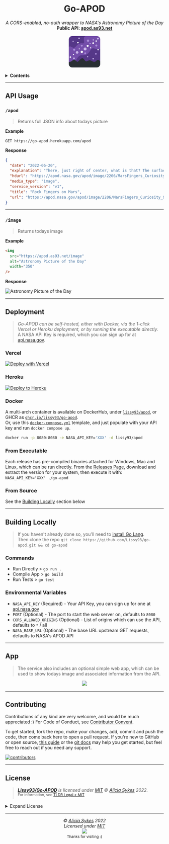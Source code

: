 

<h1 align="center">Go-APOD</h1>

<p align="center">
  <i>A CORS-enabled, no-auth wrapper to NASA's Astronomy Picture of the Day </i><br>
  <b>Public API: <a href="https://apod.as93.net/">apod.as93.net</a></b><br><br>
  <img width="100" src="https://raw.githubusercontent.com/Lissy93/go-apod/master/static/assets/pwa/apple-touch-icon.png" />
</p>


<details>
<summary><b>Contents</b></summary>

- [API Usage](#api-usage)
  - [`/apod`](#apod)
  - [`/image`](#image)
- [Deployment](#deployment)
  - [Heroku](#heroku)
  - [Docker](#docker)
  - [Executable](#from-executable)
  - [From Source](#from-source)
- [Development](#building-locally)
  - [Project Commands](#commands)
  - [Configuration Options](#environmental-variables)
- [Frontend App](#app)
- [Contributing](#contributing)
- [License](#license)

</details>

---

## API Usage


### `/apod`

> Returns full JSON info about todays picture

**Example**

```
GET https://go-apod.herokuapp.com/apod
```

**Response**

```json
{
  "date": "2022-06-20",
  "explanation": "There, just right of center, what is that? The surface of Mars keeps revealing new surprises with the recent discovery of finger-like rock spires. The small nearly-vertical rock outcrops were imaged last month by the robotic Curiosity rover on Mars. Although similar in size and shape to small snakes, the leading explanation for their origin is as conglomerations of small minerals left by water flowing through rock crevices. After these relatively dense minerals filled the crevices, they were left behind when the surrounding rock eroded away.  Famous rock outcrops on Earth with a similar origin are called hoodoos. NASA's Curiosity Rover continues to search for new signs of ancient water in Gale Crater on Mars, while also providing a geologic background important for future human exploration.   Explore Your Universe: Random APOD Generator",
  "hdurl": "https://apod.nasa.gov/apod/image/2206/MarsFingers_Curiosity_1338.jpg",
  "media_type": "image",
  "service_version": "v1",
  "title": "Rock Fingers on Mars",
  "url": "https://apod.nasa.gov/apod/image/2206/MarsFingers_Curiosity_960.jpg"
}
```

---

### `/image`

> Returns todays image

**Example**

```html
<img
  src="https://apod.as93.net/image"
  alt="Astronomy Picture of the Day"
  width="350"
/>
```

**Response**

<img src="https://apod.as93.net/image" alt="Astronomy Picture of the Day" width="350" />

---

## Deployment

> _Go-APOD can be self-hosted, either with Docker, via the 1-click Vercel or Heroku deployment, or by running the executable directly._<br>
> A NASA API Key is required, which you can sign up for at [api.nasa.gov](https://api.nasa.gov/).

### Vercel

[![Deploy with Vercel](https://vercel.com/button)](https://vercel.com/new/clone?repository-url=https%3A%2F%2Fgithub.com%2FLissy93%2Fgo-apod&env=NASA_API_KEY&envDescription=Your%20NASA%20API%20key.%20It's%20free%2C%20get%20it%20at%20https%3A%2F%2Fapi.nasa.gov&envLink=https%3A%2F%2Fapi.nasa.gov&project-name=apod&repository-name=go-apod&demo-title=Go-APOD&demo-description=A%20demo%20is%20published%20to%20apod.as93.net&demo-url=https%3A%2F%2Fapod.as93.net%2F&demo-image=https%3A%2F%2Fraw.githubusercontent.com%2FLissy93%2Fgo-apod%2Fmaster%2Fstatic%2Fassets%2Fpwa%2Fapple-touch-icon.png)

### Heroku

[![Deploy to Heroku](https://www.herokucdn.com/deploy/button.svg)](https://heroku.com/deploy?template=https://github.com/Lissy93/go-apod)

### Docker
A multi-arch container is available on DockerHub, under [`lissy93/apod`](https://hub.docker.com/r/lissy93/apod), or GHCR  as [`ghcr.io/lissy93/go-apod`](https://github.com/Lissy93/go-apod/pkgs/container/go-apod).<br> Or, use this [`docker-compose.yml`](https://github.com/Lissy93/go-apod/blob/master/docker-compose.yml) template, and just populate with your API key and run `docker compose up`.

```bash
docker run -p 8080:8080 -e NASA_API_KEY='XXX' -d lissy93/apod
```

### From Executable

Each release has pre-compiled binaries attached for Windows, Mac and Linux, which can be run directly.
From the [Releases Page](https://github.com/Lissy93/go-apod/releases), download and extract the version for your system, then execute it with: `NASA_API_KEY='XXX' ./go-apod`

### From Source

See the [Building Locally](#building-locally) section below

---


## Building Locally

> If you haven't already done so, you'll need to [install Go Lang](https://go.dev/doc/install).<br>
> Then clone the repo `git clone https://github.com/Lissy93/go-apod.git && cd go-apod`


### Commands
- Run Directly > `go run .`
- Compile App > `go build`
- Run Tests > `go test`

### Environmental Variables

- `NASA_API_KEY` (Required) - Your API Key, you can sign up for one at [api.nasa.gov](https://api.nasa.gov/)
- `PORT` (Optional) - The port to start the web server on, defaults to `8080`
- `CORS_ALLOWED_ORIGINS` (Optional) - List of origins which can use the API, defaults to `*` / all
- `NASA_BASE_URL` (Optional) - The base URL upstream GET requests, defaults to NASA's APOD API

---

## App

> The service also includes an optional simple web app, which can be used to show todays image and associated information from the API.

<p align="center">
  <a href="https://apod.as93.net">
  <img src="https://i.ibb.co/rvCfrbn/go-apod-screenshot.png" width="600" />
<!--     <img width="500" title="Live preview of apod.as93.net" src="https://api.apiflash.com/v1/urltoimage?access_key=64850d88f6c645b3a144a493e725f769&url=https%3A%2F%2Fgo-apod.herokuapp.com%2F&format=webp&width=770&height=770&ttl=86400&response_type=image&wait_until=page_loaded&css=.link-wrapper%7Bdisplay%3Anone%3B%7D" /> -->
  </a>
</p>

---

## Contributing

Contributions of any kind are very welcome, and would be much appreciated :)
For Code of Conduct, see [Contributor Convent](https://www.contributor-covenant.org/version/2/1/code_of_conduct/).

To get started, fork the repo, make your changes, add, commit and push the code, then come back here to open a pull request. If you're new to GitHub or open source, [this guide](https://www.freecodecamp.org/news/how-to-make-your-first-pull-request-on-github-3#let-s-make-our-first-pull-request-) or the [git docs](https://docs.github.com/en/pull-requests/collaborating-with-pull-requests/proposing-changes-to-your-work-with-pull-requests/creating-a-pull-request) may help you get started, but feel free to reach out if you need any support.

[![contributors](https://contrib.rocks/image?repo=lissy93/go-apod)](https://github.com/Lissy93/go-apod/graphs/contributors)

---

## License

> _**[Lissy93/Go-APOD](https://github.com/Lissy93/go-apod)** is licensed under [MIT](https://github.com/Lissy93/go-apod/blob/master/LICENSE) © [Alicia Sykes](https://aliciasykes.com) 2022._<br>
> <sup align="right">For information, see <a href="https://tldrlegal.com/license/mit-license">TLDR Legal > MIT</a></sup>

<details>
<summary>Expand License</summary>

```
The MIT License (MIT)
Copyright (c) Alicia Sykes <alicia@omg.com> 

Permission is hereby granted, free of charge, to any person obtaining a copy 
of this software and associated documentation files (the "Software"), to deal 
in the Software without restriction, including without limitation the rights 
to use, copy, modify, merge, publish, distribute, sub-license, and/or sell 
copies of the Software, and to permit persons to whom the Software is furnished 
to do so, subject to the following conditions:

The above copyright notice and this permission notice shall be included install 
copies or substantial portions of the Software.

THE SOFTWARE IS PROVIDED "AS IS", WITHOUT WARRANTY OF ANY KIND, EXPRESS OR IMPLIED,
INCLUDING BUT NOT LIMITED TO THE WARRANTIES OF MERCHANT ABILITY, FITNESS FOR A
PARTICULAR PURPOSE AND NON INFRINGEMENT. IN NO EVENT SHALL THE AUTHORS OR COPYRIGHT
HOLDERS BE LIABLE FOR ANY CLAIM, DAMAGES OR OTHER LIABILITY, WHETHER IN AN ACTION
OF CONTRACT, TORT OR OTHERWISE, ARISING FROM, OUT OF OR IN CONNECTION WITH THE
SOFTWARE OR THE USE OR OTHER DEALINGS IN THE SOFTWARE.
```

</details>

---

<!-- License + Copyright -->
<p  align="center">
  <i>© <a href="https://aliciasykes.com">Alicia Sykes</a> 2022</i><br>
  <i>Licensed under <a href="https://gist.github.com/Lissy93/143d2ee01ccc5c052a17">MIT</a></i><br>
  <a href="https://github.com/lissy93"><img src="https://i.ibb.co/4KtpYxb/octocat-clean-mini.png" /></a><br>
  <sup>Thanks for visiting :)</sup>
</p>

<!-- Dinosaurs are Awesome -->
<!-- 
                        . - ~ ~ ~ - .
      ..     _      .-~               ~-.
     //|     \ `..~                      `.
    || |      }  }              /       \  \
(\   \\ \~^..'                 |         }  \
 \`.-~  o      /       }       |        /    \
 (__          |       /        |       /      `.
  `- - ~ ~ -._|      /_ - ~ ~ ^|      /- _      `.
              |     /          |     /     ~-.     ~- _
              |_____|          |_____|         ~ - . _ _~_-_
-->


